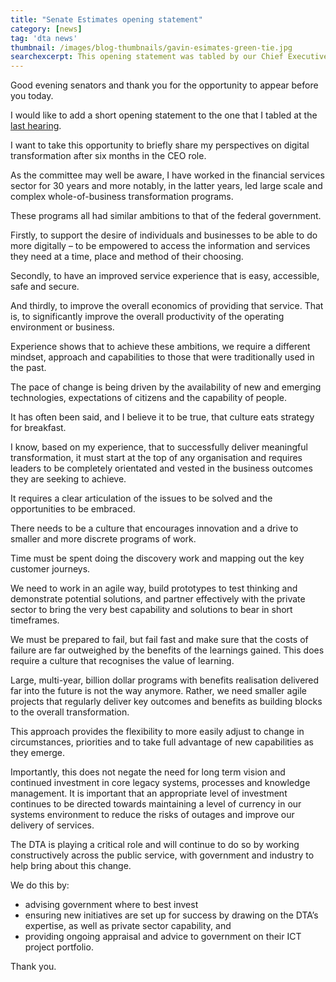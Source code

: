 ```yaml
---
title: "Senate Estimates opening statement"
category: [news]
tag: 'dta news'
thumbnail: /images/blog-thumbnails/gavin-esimates-green-tie.jpg
searchexcerpt: This opening statement was tabled by our Chief Executive Officer Gavin Slater at Senate Estimates on 15 November 2017. 
---
```


Good evening senators and thank you for the opportunity to appear before you today.  

I would like to add a short opening statement to the one that I tabled at the [last hearing](https://www.dta.gov.au/news/opening-statement/).

I want to take this opportunity to briefly share my perspectives on digital transformation after six months in the CEO role.

As the committee may well be aware, I have worked in the financial services sector for 30 years and more notably, in the latter years, led large scale and complex whole-of-business transformation programs.  

These programs all had similar ambitions to that of the federal government.

Firstly, to support the desire of individuals and businesses to be able to do more digitally – to be empowered to access the information and services they need at a time, place and method of their choosing.

Secondly, to have an improved service experience that is easy, accessible, safe and secure.

And thirdly, to improve the overall economics of providing that service. That is, to significantly improve the overall productivity of the operating environment or business.

Experience shows that to achieve these ambitions, we require a different mindset, approach and capabilities to those that were traditionally used in the past.  

The pace of change is being driven by the availability of new and emerging technologies, expectations of citizens and the capability of people.

It has often been said, and I believe it to be true, that culture eats strategy for breakfast.  

I know, based on my experience, that to successfully deliver meaningful transformation, it must start at the top of any organisation and requires leaders to be completely orientated and vested in the business outcomes they are seeking to achieve.

It requires a clear articulation of the issues to be solved and the opportunities to be embraced.

There needs to be a culture that encourages innovation and a drive to smaller and more discrete programs of work. 

Time must be spent doing the discovery work and mapping out the key customer journeys.

We need to work in an agile way, build prototypes to test thinking and demonstrate potential solutions, and partner effectively with the private sector to bring the very best capability and solutions to bear in short timeframes.

We must be prepared to fail, but fail fast and make sure that the costs of failure are far outweighed by the benefits of the learnings gained. This does require a culture that recognises the value of learning.

Large, multi-year, billion dollar programs with benefits realisation delivered far into the future is not the way anymore. Rather, we need smaller agile projects that regularly deliver key outcomes and benefits as building blocks to the overall transformation. 

This approach provides the flexibility to more easily adjust to change in circumstances, priorities and to take full advantage of new capabilities as they emerge.  

Importantly, this does not negate the need for long term vision and continued investment in core legacy systems, processes and knowledge management. It is important that an appropriate level of investment continues to be directed towards maintaining a level of currency in our systems environment to reduce the risks of outages and improve our delivery of services.

The DTA is playing a critical role and will continue to do so by working constructively across the public service, with government and industry to help bring about this change.


We do this by: 

- advising government where to best invest
- ensuring new initiatives are set up for success by drawing on the DTA’s expertise, as well as private sector capability, and
- providing ongoing appraisal and advice to government on their ICT project portfolio.

Thank you.
